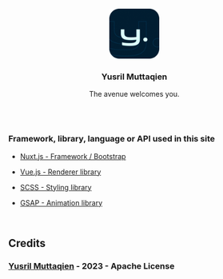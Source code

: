 <br/>
<div align="center">
  <img src="public/favicon.png" alt="Logo" width="100" height="100">

  <h3 align="center">Yusril Muttaqien</h3>

  <p align="center">
    The avenue welcomes you.
  </p>
</div>
<br/>

<br/>

### Framework, library, language or API used in this site

- [Nuxt.js - Framework / Bootstrap](https://nuxt.com)

- [Vue.js - Renderer library](https://vuejs.org)

- [SCSS - Styling library](https://sass-lang.com)

- [GSAP - Animation library](https://greensock.com/gsap/)

<br/>

## Credits

### <a href="https://github.com/yusrmuttaqien">Yusril Muttaqien</a> - 2023 - Apache License
